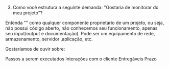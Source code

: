3) Como você estrutura a seguinte demanda: "Gostaria de monitorar <caixa preta> do meu projeto"?

Entenda "<caixa preta>" como qualquer componente proprietário de um projeto, ou seja, não possui código aberto, não conhecemos seu funcionamento, apenas seu input/output e documentação). Pode ser um equipamento de rede, armazenamento, servidor ,aplicação, etc.

Gostaríamos de ouvir sobre:

Passos a serem executados
Interações com o cliente
Entregáveis
Prazo